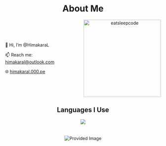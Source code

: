 <div style="text-align: center;">
  <!-- About Me Heading -->
  <h1>About Me</h1>

  <!-- 1st Row: Description and GIF -->
  <div style="display: flex; align-items: center; justify-content: center; margin-bottom: 20px;">
    <div style="margin-right: 20px; text-align: left;">
      <p>👋 Hi, I’m @HimakaraL</p>
      <p>📫 Reach me: <a href="mailto:himakaral@outlook.com">himakaral@outlook.com</a></p>
      <p>🌐 <a href="http://himakaral.000.pe">himakaral.000.pe</a></p>
    </div>
    <img src="https://github.com/raghavk16/raghavk16/blob/master/giphy.webp" alt="eatsleepcode" width="250" height="250" />
  </div>
  
  <!-- 2nd Row: Languages I Use -->
  <div style="margin-bottom: 20px;">
    <h2>Languages I Use</h2>
    <a href="https://github.com/HimakaraL/HimakaraL">
      <img align="center" src="https://github-readme-stats.vercel.app/api/top-langs/?username=HimakaraL&hide=java,html,tex&title_color=ffffff&text_color=ffffff&icon_color=ffffff&bg_color=151515&langs_count=3" />
    </a>
  </div>

  <br/>
  <!-- 3rd Row: Provided Image -->
  <div>
    <img src="https://github.com/user-attachments/assets/71542cd7-4791-40b4-9a8d-b7871abc7da1" alt="Provided Image" />
  </div>
</div>
